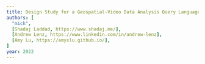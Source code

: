 ```yaml
---
title: Design Study for a Geospatial-Video Data Analysis Query Language
authors: [
  "mick",
  [Shadaj Laddad, https://www.shadaj.me/],
  [Andrew Lenz, https://www.linkedin.com/in/andrew-lenz],
  [Amy Lu, https://amyxlu.github.io/],
]
year: 2022
---
```

